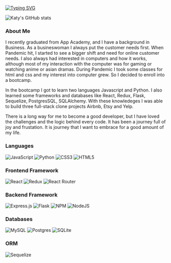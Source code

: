 <!--
### Hi there 👋!   
### I'm ✨ Katy Kam ✨
-->

[![Typing SVG](https://readme-typing-svg.demolab.com/?lines=Hello+there+👋+!;I'm+✨+Katy+Kam+✨;I'm+Full+Stack+Software+Engineer)](https://git.io/typing-svg)


![Katy's GitHub stats](https://github-readme-stats.vercel.app/api?username=katyky14)

<!--
**katyky14/katyky14** is a ✨ _special_ ✨ repository because its `README.md` (this file) appears on your GitHub profile.

Here are some ideas to get you started:

- 🔭 I’m currently working on ...
- 🌱 I’m currently learning ...
- 👯 I’m looking to collaborate on ...
- 🤔 I’m looking for help with ...
- 💬 Ask me about ...
- 📫 How to reach me: ...
- 😄 Pronouns: ...
- ⚡ Fun fact: ... 
-->

### About Me

I recently graduated from App Academy, and I have a background in Business. As a busineswoman I always put the customer needs first. When Pandemic hit, I started to see a bigger shift and need for online customer needs. I also always had interested in computers and how it works, although most of my interaction with the computer was for gaming or watching anime or asian dramas. During Pandemic I took some classes for html and css and my interest into computer grew. So I decided to enroll into a bootcamp.

In the bootcamp I got to learn two languages Javascript and Python. I also learned some frameworks and databases like React, Redux, Flask, Sequelize, PostgresSQL, SQLAlchemy. With these knowledeges I was able to build three full-stack clone projects Airbnb, Etsy and Yelp. 

There is a long way for me to become a good developer, but I have loved the challenges and the logic behind every code. It has been a journey full of joy and frustation. It is journey that I want to embrace for a good amount of my life. 


### Languages

![JavaScript](https://img.shields.io/badge/javascript-%23323330.svg?style=for-the-badge&logo=javascript&logoColor=%23F7DF1E) ![Python](https://img.shields.io/badge/python-3670A0?style=for-the-badge&logo=python&logoColor=ffdd54) ![CSS3](https://img.shields.io/badge/css3-%231572B6.svg?style=for-the-badge&logo=css3&logoColor=white)  ![HTML5](https://img.shields.io/badge/html5-%23E34F26.svg?style=for-the-badge&logo=html5&logoColor=white)

### Frontend Framework

![React](https://img.shields.io/badge/react-%2320232a.svg?style=for-the-badge&logo=react&logoColor=%2361DAFB) ![Redux](https://img.shields.io/badge/redux-%23593d88.svg?style=for-the-badge&logo=redux&logoColor=white)  ![React Router](https://img.shields.io/badge/React_Router-CA4245?style=for-the-badge&logo=react-router&logoColor=white)


### Backend Framework

![Express.js](https://img.shields.io/badge/express.js-%23404d59.svg?style=for-the-badge&logo=express&logoColor=%2361DAFB) ![Flask](https://img.shields.io/badge/flask-%23000.svg?style=for-the-badge&logo=flask&logoColor=white) ![NPM](https://img.shields.io/badge/NPM-%23000000.svg?style=for-the-badge&logo=npm&logoColor=white) ![NodeJS](https://img.shields.io/badge/node.js-6DA55F?style=for-the-badge&logo=node.js&logoColor=white)

### Databases

![MySQL](https://img.shields.io/badge/mysql-%2300f.svg?style=for-the-badge&logo=mysql&logoColor=white) ![Postgres](https://img.shields.io/badge/postgres-%23316192.svg?style=for-the-badge&logo=postgresql&logoColor=white) ![SQLite](https://img.shields.io/badge/sqlite-%2307405e.svg?style=for-the-badge&logo=sqlite&logoColor=white)

### ORM

![Sequelize](https://img.shields.io/badge/Sequelize-52B0E7?style=for-the-badge&logo=Sequelize&logoColor=white)


